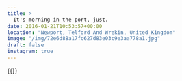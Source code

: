 ```yaml
---
title: >
  It's morning in the port, just.
date: 2016-01-21T10:53:57+00:00
location: "Newport, Telford And Wrekin, United Kingdom"
image: "/img/72e6d88a17fc627d83e03c9e3aa778a1.jpg"
draft: false
instagram: true
---
```


{{<photo src="/img/72e6d88a17fc627d83e03c9e3aa778a1.jpg">}}
